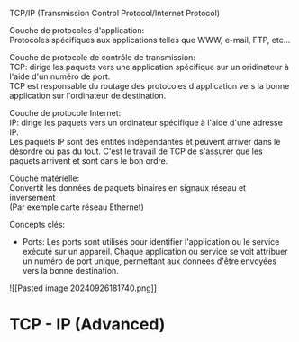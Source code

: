 TCP/IP (Transmission Control Protocol/Internet Protocol)

Couche de protocoles d'application:  
Protocoles spécifiques aux applications telles que WWW, e-mail, FTP, etc...

Couche de protocole de contrôle de transmission:  
TCP: dirige les paquets vers une application spécifique sur un oridinateur à l'aide d'un numéro de port.  
TCP est responsable du routage des protocoles d'application vers la bonne application sur l'ordinateur de destination.

Couche de protocole Internet:  
IP: dirige les paquets vers un ordinateur spécifique à l'aide d'une adresse IP.  
Les paquets IP sont des entités indépendantes et peuvent arriver dans le désordre ou pas du tout. C'est le travail de TCP de s'assurer que les paquets arrivent et sont dans le bon ordre.

Couche matérielle:  
Convertit les données de paquets binaires en signaux réseau et inversement  
(Par exemple carte réseau Ethernet)

Concepts clés:

- Ports: Les ports sont utilisés pour identifier l'application ou le service exécuté sur un appareil. Chaque application ou service se voit attribuer un numéro de port unique, permettant aux données d'être envoyées vers la bonne destination.

![[Pasted image 20240926181740.png]]

# TCP - IP (Advanced)
